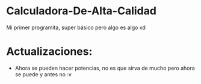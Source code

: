 # Calculadora-De-Alta-Calidad
Mi primer programita, super básico pero algo es algo xd

# Actualizaciones:
- Ahora se pueden hacer potencias, no es que sirva de mucho pero ahora se puede y antes no :v
